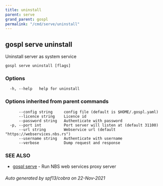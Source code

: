 ```yaml
---
title: uninstall  
parent: serve  
grand_parent: gospl  
permalink: "/cmd/serve/uninstall"
---
```


## gospl serve uninstall

Uninstall server as system service

```
gospl serve uninstall [flags]
```

### Options

```
  -h, --help   help for uninstall
```

### Options inherited from parent commands

```
      --config string     config file (default is $HOME/.gospl.yaml)
      --licence string    Licence id
      --password string   Authenticate with password
  -p, --port int          Port server will listen at (default 31100)
      --url string        Webservice url (default "https://webservices.nbs.rs")
      --username string   Authenticate with username
      --verbose           Dump request and response
```

### SEE ALSO

* [gospl serve](index.md)     - Run NBS web services proxy server

###### Auto generated by spf13/cobra on 22-Nov-2021
